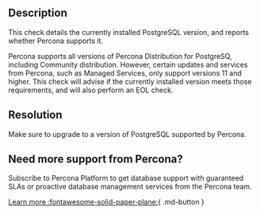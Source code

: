 ## Description
This check details the currently installed PostgreSQL version, and reports whether Percona supports it.

Percona supports all versions of Percona Distribution for PostgreSQ, including Community distribution. However, certain updates and services from Percona, such as Managed Services, only support versions 11 and higher. This check will advise if the currently installed version meets those requirements, and will also perform an EOL check.


## Resolution

Make sure to upgrade to a version of PostgreSQL supported by Percona.

## Need more support from Percona?

Subscribe to Percona Platform to get database support with guaranteed SLAs or proactive database management services from the Percona team.

[Learn more :fontawesome-solid-paper-plane:](https://per.co.na/subscribe){ .md-button }
